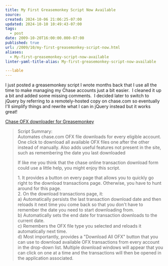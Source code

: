 ```yaml
---
title: My First Greasemonkey Script Now Available
source: 
created: 2024-10-06 21:06:25-07:00
updated: 2024-10-10 10:49:43-07:00
tags:
  - post
date: 2009-10-20T16:00:00.000-07:00
published: true
url: /2009/10/my-first-greasemonkey-script-now.html
aliases:
  - My-first-greasemonkey-script-now-available
linter-yaml-title-alias: My-first-greasemonkey-script-now-available

---lable
---
```



I just posted a greasemonkey script I wrote months back that I use all the time to make managing my Chase accounts just a bit easier.  I cleaned it up a bit and added some missing comments.  I decided later to switch to jQuery by referring to a remotely-hosted copy on chase.com so eventually I'll simplify things and rewrite what I can in jQuery instead but it works great!  
  
[Chase OFX downloader for Greasemonkey](http://userscripts.org/scripts/show/60257)  

> Script Summary:  
> Automates chase.com OFX file downloads for every eligible account. One click to download all available OFX files one after the other instead of manually. Also adds useful features not present in the site, such as remembering the date you last downloaded  
>   
> If like me you think that the chase online transaction download form could use a little help, you might enjoy this script.  
>   
> 1\. It provides a button on every page that allows you to quickly go right to the download transactions page. Otherwise, you have to hunt around for this page.  
> 2\. On the download transactions page, it:  
> a) Automatically persists the last transaction download date and then reloads it next time you come back so that you don't have to remember the date you need to start downloading from.  
> b) Automatically sets the end date for transaction downloads to the current date.  
> c) Remembers the OFX file type you selected and reloads it automatically next time.  
> d) Most importantly, provides a "Download All OFX" button that you can use to download available OFX transactions from every account in the drop-down list. Multiple download windows will appear that you can click on one at a time and the transactions will then be opened in the application associated.

  
  

<!-- ![](http://img.zemanta.com/pixy.gif?x-id=9e05d9e6-1a4f-84fe-a3e4-94e569c91d37) -->
